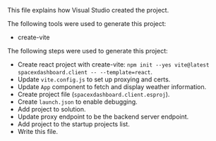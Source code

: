 This file explains how Visual Studio created the project.

The following tools were used to generate this project:
- create-vite

The following steps were used to generate this project:
- Create react project with create-vite: `npm init --yes vite@latest spacexdashboard.client -- --template=react`.
- Update `vite.config.js` to set up proxying and certs.
- Update `App` component to fetch and display weather information.
- Create project file (`spacexdashboard.client.esproj`).
- Create `launch.json` to enable debugging.
- Add project to solution.
- Update proxy endpoint to be the backend server endpoint.
- Add project to the startup projects list.
- Write this file.
